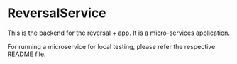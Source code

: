 # ReversalService
This is the backend for the reversal + app. It is a micro-services application.

For running a microservice for local testing, please refer the respective README file.

